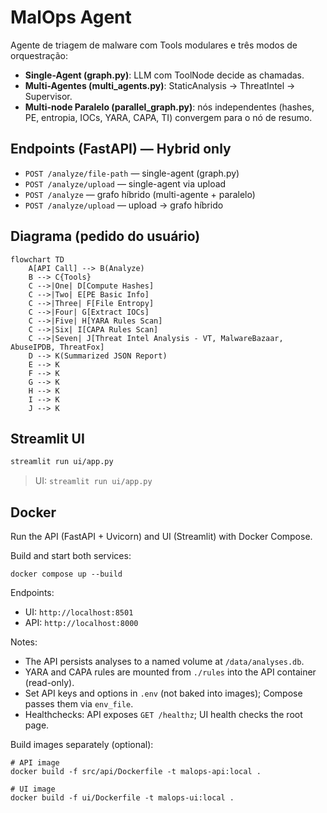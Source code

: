 # MalOps Agent 

Agente de triagem de malware com Tools modulares e três modos de orquestração:

- **Single-Agent (graph.py)**: LLM com ToolNode decide as chamadas.
- **Multi-Agentes (multi_agents.py)**: StaticAnalysis → ThreatIntel → Supervisor.
- **Multi-node Paralelo (parallel_graph.py)**: nós independentes (hashes, PE, entropia, IOCs, YARA, CAPA, TI) convergem para o nó de resumo.

## Endpoints (FastAPI) — Hybrid only
- `POST /analyze/file-path` — single-agent (graph.py)
- `POST /analyze/upload` — single-agent via upload
- `POST /analyze` — grafo híbrido (multi-agente + paralelo)
- `POST /analyze/upload` — upload → grafo híbrido

## Diagrama (pedido do usuário)
```mermaid
flowchart TD
    A[API Call] --> B(Analyze)
    B --> C{Tools}
    C -->|One| D[Compute Hashes]
    C -->|Two| E[PE Basic Info]
    C -->|Three| F[File Entropy]
    C -->|Four| G[Extract IOCs]
    C -->|Five| H[YARA Rules Scan]
    C -->|Six| I[CAPA Rules Scan]
    C -->|Seven| J[Threat Intel Analysis - VT, MalwareBazaar, AbuseIPDB, ThreatFox]
    D --> K(Summarized JSON Report)
    E --> K
    F --> K
    G --> K
    H --> K
    I --> K
    J --> K
```

## Streamlit UI

```bash
streamlit run ui/app.py
```

> UI: `streamlit run ui/app.py`

## Docker

Run the API (FastAPI + Uvicorn) and UI (Streamlit) with Docker Compose.

Build and start both services:

```
docker compose up --build
```

Endpoints:
- UI: `http://localhost:8501`
- API: `http://localhost:8000`

Notes:
- The API persists analyses to a named volume at `/data/analyses.db`.
- YARA and CAPA rules are mounted from `./rules` into the API container (read-only).
- Set API keys and options in `.env` (not baked into images); Compose passes them via `env_file`.
- Healthchecks: API exposes `GET /healthz`; UI health checks the root page.

Build images separately (optional):

```
# API image
docker build -f src/api/Dockerfile -t malops-api:local .

# UI image
docker build -f ui/Dockerfile -t malops-ui:local .
```
